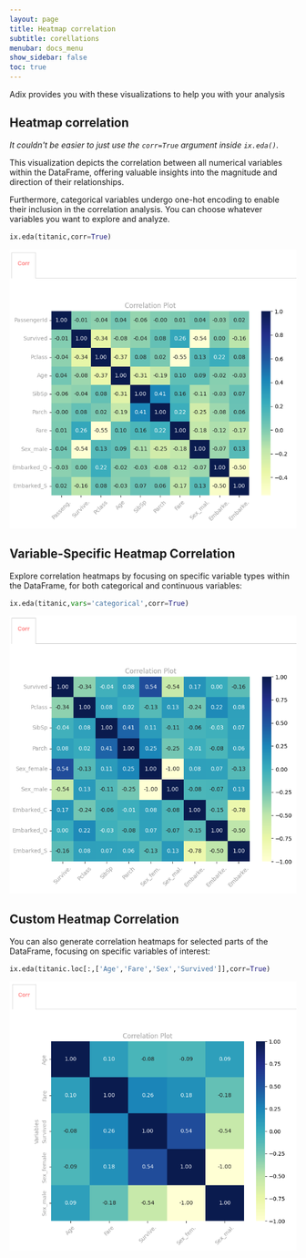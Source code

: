 ```yaml
---
layout: page
title: Heatmap correlation
subtitle: corellations
menubar: docs_menu
show_sidebar: false
toc: true
---
```



Adix provides you with these visualizations to help you with your analysis

## Heatmap correlation

_It couldn't be easier to just use the `corr=True` argument inside `ix.eda()`._

This visualization depicts the correlation between all numerical variables within the DataFrame, offering valuable insights into the magnitude and direction of their relationships.

Furthermore, categorical variables undergo one-hot encoding to enable their inclusion in the correlation analysis. You can choose whatever variables you want to explore and analyze.

```python
ix.eda(titanic,corr=True)
```

![Pairwise sample](/img/corr_main.png)



## Variable-Specific Heatmap Correlation

Explore correlation heatmaps by focusing on specific variable types within the DataFrame, for both categorical and continuous variables:

```python
ix.eda(titanic,vars='categorical',corr=True)
```

![Pairwise sample](/img/corr_vars.png)


## Custom Heatmap Correlation

You can also generate correlation heatmaps for selected parts of the DataFrame, focusing on specific variables of interest:

```python
ix.eda(titanic.loc[:,['Age','Fare','Sex','Survived']],corr=True)
```

![Pairwise sample](/img/corr_small.png)
